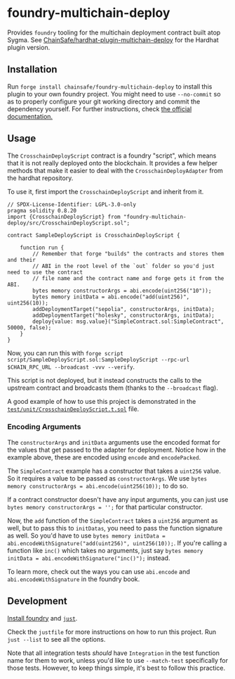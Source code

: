# foundry-multichain-deploy

Provides `foundry` tooling for the multichain deployment contract built atop Sygma. See
[ChainSafe/hardhat-plugin-multichain-deploy]("https://github.com/ChainSafe/hardhat-plugin-multichain-deploy")
for the Hardhat plugin version.

## Installation

Run `forge install chainsafe/foundry-multichain-deploy` to install this plugin to your own foundry project. You might need to use `--no-commit` so as to properly configure your git working directory and commit the dependency yourself. For further instructions, check [the official documentation.](https://book.getfoundry.sh/projects/dependencies)

## Usage

The `CrosschainDeployScript` contract is a foundry "script", which means that it
is not really deployed onto the blockchain. It provides a few helper methods
that make it easier to deal with the `CrosschainDeployAdapter` from the hardhat
repository.

To use it, first import the `CrosschainDeployScript` and inherit from it.

```solidity
// SPDX-License-Identifier: LGPL-3.0-only
pragma solidity 0.8.20
import {CrosschainDeployScript} from "foundry-multichain-deploy/src/CrosschainDeployScript.sol";

contract SampleDeployScript is CrosschainDeployScript {

    function run {
        // Remember that forge "builds" the contracts and stores them and their
        // ABI in the root level of the `out` folder so you'd just need to use the contract
        // file name and the contract name and forge gets it from the ABI.
        bytes memory constructorArgs = abi.encode(uint256("10"));
        bytes memory initData = abi.encode("add(uint256)", uint256(10));
        addDeploymentTarget("sepolia", constructorArgs, initData);
        addDeploymentTarget("holesky", constructorArgs, initData);
        deploy{value: msg.value}("SimpleContract.sol:SimpleContract", 50000, false);
    }
}
```

Now, you can run this with `forge script script/SampleDeployScript.sol:SampleDeployScript --rpc-url $CHAIN_RPC_URL --broadcast -vvv --verify`.

This script is not deployed, but it instead constructs the calls to the upstream
contract and broadcasts them (thanks to the `--broadcast` flag).

A good example of how to use this project is demonstrated in the
[`test/unit/CrosschainDeployScript.t.sol`](test/unit/CrosschainDeployScriptTest.t.sol)
file.

### Encoding Arguments

The `constructorArgs` and `initData` arguments use the encoded format for the
values that get passed to the adapter for deployment. Notice how in the example
above, these are encoded using `encode` and `encodePacked`.

The `SimpleContract` example has a constructor that takes a `uint256` value. So
it requires a value to be passed as `constructorArgs`.  We use `bytes memory
constructorArgs = abi.encode(uint256(10));` to do so.

If a contract constructor doesn't have any input arguments, you can just use
`bytes memory constructorArgs = '';` for that particular constructor.

Now, the `add` function of the `SimpleContract` takes a `uint256` argument as
well, but to pass this to `initDatas`, you need to pass the function signature
as well. So you'd have to use `bytes memory initData =
abi.encodeWithSignature("add(uint256)", uint256(10));`. If you're calling a
function like `inc()` which takes no arguments, just say `bytes memory initData
= abi.encodeWithSignature("inc()");` instead.

To learn more, check out the ways you can use `abi.encode` and
`abi.encodeWithSignature` in the foundry book.


## Development

[Install foundry](https://book.getfoundry.sh/getting-started/installation) and [`just`](https://github.com/casey/just).

Check the `justfile` for more instructions on how to run this project. Run `just --list` to see all the options.

Note that all integration tests *should* have `Integration` in the test function name for them to work, unless you'd like to use `--match-test` specifically for those tests. However, to keep things simple, it's best to follow this practice.